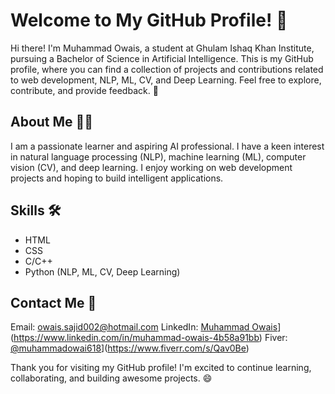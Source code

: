 # Welcome to My GitHub Profile! 👋

Hi there! I'm Muhammad Owais, a student at Ghulam Ishaq Khan Institute, pursuing a Bachelor of Science in Artificial Intelligence. This is my GitHub profile, where you can find a collection of projects and contributions related to web development, NLP, ML, CV, and Deep Learning. Feel free to explore, contribute, and provide feedback. 🚀

## About Me 🙋‍♂️

I am a passionate learner and aspiring AI professional. I have a keen interest in natural language processing (NLP), machine learning (ML), computer vision (CV), and deep learning. I enjoy working on web development projects and hoping to build intelligent applications.

## Skills 🛠️

- HTML
- CSS
- C/C++
- Python (NLP, ML, CV, Deep Learning)

## Contact Me 📩

Email: [owais.sajid002@hotmail.com](mailto:owais.sajid002@hotmail.com)
LinkedIn: [Muhammad Owais](linkedin-logo.png)](https://www.linkedin.com/in/muhammad-owais-4b58a91bb)
Fiver: [@muhammadowai618](fiverr-logo.png)](https://www.fiverr.com/s/Qav0Be)

Thank you for visiting my GitHub profile! I'm excited to continue learning, collaborating, and building awesome projects. 😄
